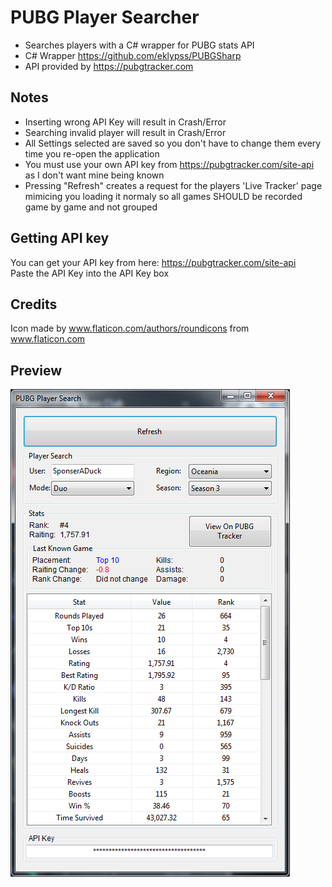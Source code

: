 # PUBG Player Searcher
* Searches players with a C# wrapper for PUBG stats API
* C# Wrapper https://github.com/eklypss/PUBGSharp
* API provided by https://pubgtracker.com

## Notes
* Inserting wrong API Key will result in Crash/Error
* Searching invalid player will result in Crash/Error
* All Settings selected are saved so you don't have to change them every time you re-open the application
* You must use your own API key from https://pubgtracker.com/site-api as I don't want mine being known
* Pressing "Refresh" creates a request for the players 'Live Tracker' page mimicing you loading it normaly so all games SHOULD be recorded game by game and not grouped

## Getting API key
You can get your API key from here: https://pubgtracker.com/site-api  
Paste the API Key into the API Key box

## Credits
Icon made by www.flaticon.com/authors/roundicons from www.flaticon.com

## Preview
![Preview](https://raw.githubusercontent.com/DetectiveSquirrel/PUBGPlayerSearch/master/images/preview.png)